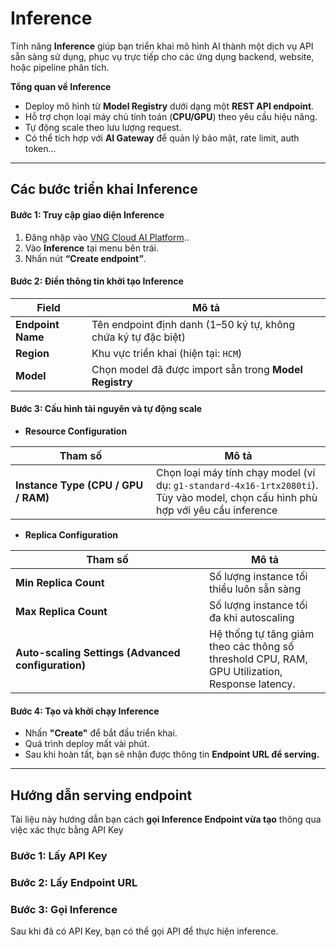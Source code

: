 # Inference

Tính năng **Inference** giúp bạn triển khai mô hình AI thành một dịch vụ API sẵn sàng sử dụng, phục vụ trực tiếp cho các ứng dụng backend, website, hoặc pipeline phân tích.

**Tổng quan về Inference**

* Deploy mô hình từ **Model Registry** dưới dạng một **REST API endpoint**.
* Hỗ trợ chọn loại máy chủ tính toán (**CPU/GPU**) theo yêu cầu hiệu năng.
* Tự động scale theo lưu lượng request.
* Có thể tích hợp với **AI Gateway** để quản lý bảo mật, rate limit, auth token…

***

## Các bước triển khai Inference

#### **Bước 1: Truy cập giao diện Inference**

1. Đăng nhập vào [VNG Cloud AI Platform](https://aiplatform.console.vngcloud.vn/overview)..
2. Vào **Inference** tại menu bên trái.
3. Nhấn nút **“Create endpoint”**.

#### **Bước 2: Điền thông tin khởi tạo Inference**

| Field             | Mô tả                                                          |
| ----------------- | -------------------------------------------------------------- |
| **Endpoint Name** | Tên endpoint định danh (1–50 ký tự, không chứa ký tự đặc biệt) |
| **Region**        | Khu vực triển khai (hiện tại: `HCM`)                           |
| **Model**         | Chọn model đã được import sẵn trong **Model Registry**         |

#### **Bước 3: Cấu hình tài nguyên và tự động scale**

* **Resource Configuration**

<table><thead><tr><th width="209">Tham số</th><th>Mô tả</th></tr></thead><tbody><tr><td><strong>Instance Type (CPU / GPU / RAM)</strong></td><td>Chọn loại máy tính chạy model (ví dụ: <code>g1-standard-4x16-1rtx2080ti</code>). Tùy vào model, chọn cấu hình phù hợp với yêu cầu inference</td></tr></tbody></table>

* **Replica Configuration**

<table><thead><tr><th width="294">Tham số</th><th>Mô tả</th></tr></thead><tbody><tr><td><strong>Min Replica Count</strong></td><td>Số lượng instance tối thiểu luôn sẵn sàng</td></tr><tr><td><strong>Max Replica Count</strong></td><td>Số lượng instance tối đa khi autoscaling</td></tr><tr><td><strong>Auto-scaling Settings (Advanced configuration)</strong></td><td>Hệ thống tự tăng giảm theo các thông số threshold CPU, RAM, GPU Utilization, Response latency.</td></tr></tbody></table>

#### **Bước 4: Tạo và khởi chạy Inference**

* Nhấn **"Create"** để bắt đầu triển khai.
* Quá trình deploy mất vài phút.
* Sau khi hoàn tất, bạn sẽ nhận được thông tin **Endpoint URL để serving.**

***

## Hướng dẫn serving endpoint

Tài liệu này hướng dẫn bạn cách **gọi Inference Endpoint vừa tạo** thông qua việc xác thực bằng API Key

### **Bước 1: Lấy API Key**

### **Bước 2: Lấy Endpoint URL**



### Bước 3: Gọi Inference&#x20;

Sau khi đã có API Key, bạn có thể gọi API để thực hiện inference.
